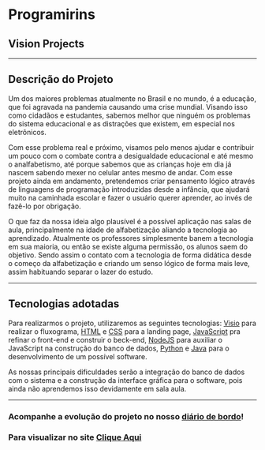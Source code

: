 # Programirins
## Vision Projects

---

## Descrição do Projeto


Um dos maiores problemas atualmente no Brasil e no mundo, é a educação, que foi agravada na pandemia causando uma crise mundial. Visando isso como cidadãos e estudantes, sabemos melhor que ninguém os problemas do sistema educacional e as distrações que existem, em especial nos eletrônicos.

Com esse problema real e próximo, visamos pelo menos ajudar e contribuir um pouco com o combate contra a desigualdade educacional e até mesmo o analfabetismo, até porque sabemos que as crianças hoje em dia já nascem sabendo mexer no celular antes mesmo de andar. Com esse projeto ainda em andamento, pretendemos criar pensamento lógico através de linguagens de programação introduzidas desde a infância, que ajudará muito na caminhada escolar e fazer o usuário querer aprender, ao invés de fazê-lo por obrigação.

O que faz da nossa ideia algo plausível é a possível aplicação nas salas de aula, principalmente na idade de alfabetização aliando a tecnologia ao aprendizado. Atualmente os professores simplesmente banem a tecnologia em sua maioria, ou então se existe alguma permissão, os alunos saem do objetivo. Sendo assim o contato com a tecnologia de forma didática desde o começo da alfabetização e criando um senso lógico de forma mais leve, assim habituando separar o lazer do estudo.

---

## Tecnologias adotadas


Para realizarmos o projeto, utilizaremos as seguintes tecnologias: [Visio](https://support.microsoft.com/pt-br/office/instalar-o-visio-ou-acessar-o-visio-na-web-f98f21e3-aa02-4827-9167-ddab5b025710) para realizar o fluxograma, [HTML](https://developer.mozilla.org/pt-BR/docs/Web/HTML) e [CSS](https://developer.mozilla.org/pt-BR/docs/Web/CSS) para a landing page, [JavaScript](https://developer.mozilla.org/pt-BR/docs/Web/JavaScript) pra refinar o front-end e construir o beck-end, [NodeJS](https://nodejs.org/en/about/) para auxiliar o JavaScript na construção do banco de dados, [Python](https://www.python.org/) e [Java](https://www.java.com/pt-BR/) para o desenvolvimento de um possível software.

As nossas principais dificuldades serão a integração do banco de dados com o sistema e a construção da interface gráfica para o software, pois ainda não aprendemos isso devidamente em sala aula.

--- 

### Acompanhe a evolução do projeto no nosso [diário de bordo](https://github.com/NatanPolsak/Programirins-by-VP/blob/main/diario/Fevereiro.md)!

### Para visualizar no site [Clique Aqui]()
